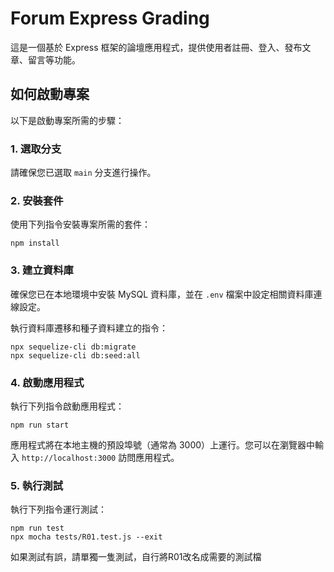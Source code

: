 # Forum Express Grading

這是一個基於 Express 框架的論壇應用程式，提供使用者註冊、登入、發布文章、留言等功能。

## 如何啟動專案

以下是啟動專案所需的步驟：

### 1. 選取分支

請確保您已選取 `main` 分支進行操作。

### 2. 安裝套件

使用下列指令安裝專案所需的套件：

```
npm install
```

### 3. 建立資料庫

確保您已在本地環境中安裝 MySQL 資料庫，並在 `.env` 檔案中設定相關資料庫連線設定。

執行資料庫遷移和種子資料建立的指令：

```
npx sequelize-cli db:migrate
npx sequelize-cli db:seed:all
```

### 4. 啟動應用程式

執行下列指令啟動應用程式：

```
npm run start
```

應用程式將在本地主機的預設埠號（通常為 3000）上運行。您可以在瀏覽器中輸入 `http://localhost:3000` 訪問應用程式。

### 5. 執行測試

執行下列指令運行測試：

```
npm run test
npx mocha tests/R01.test.js --exit
```
如果測試有誤，請單獨一隻測試，自行將R01改名成需要的測試檔
